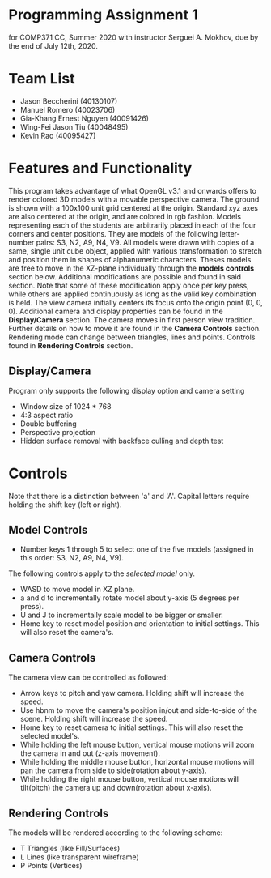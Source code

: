 Programming Assignment 1 
======
for COMP371 CC, Summer 2020
with instructor Serguei A. Mokhov, 
due by the end of July 12th, 2020.

Team List
======
- Jason Beccherini (40130107)
- Manuel Romero (40023706)
- Gia-Khang Ernest Nguyen (40091426)
- Wing-Fei Jason Tiu (40048495)
- Kevin Rao (40095427)

Features and Functionality
======
This program takes advantage of what OpenGL v3.1 and onwards offers to render colored 3D models with a movable perspective camera.
The ground is shown with a 100x100 unit grid centered at the origin. Standard xyz axes are also centered at the origin, and are colored in rgb fashion. 
Models representing each of the students are arbitrarily placed in each of the four corners and center positions. They are models of the following letter-number pairs: S3, N2, A9, N4, V9. All models were drawn with copies of a same, single unit cube object, applied with various transformation to stretch and position them in shapes of alphanumeric characters. Theses models are free to move in the XZ-plane individually through the **models controls** section below. Additional modifications are possible and found in said section. Note that some of these modification apply once per key press, while others are applied continuously as long as the valid key combination is held.
The view camera initially centers its focus onto the origin point (0, 0, 0). Additional camera and display properties can be found in the **Display/Camera** section. The camera moves in first person view tradition. Further details on how to move it are found in the **Camera Controls** section.
Rendering mode can change between triangles, lines and points. Controls found in **Rendering Controls** section.


Display/Camera
----
Program only supports the following display option and camera setting
- Window size of 1024 * 768
- 4:3 aspect ratio
- Double buffering 
- Perspective projection
- Hidden surface removal with backface culling and depth test

Controls
======
Note that there is a distinction between 'a' and 'A'. Capital letters require holding the shift key (left or right).

Model Controls
------
- Number keys 1 through 5 to select one of the five models (assigned in this order: S3, N2, A9, N4, V9). 

The following controls apply to the *selected model* only.
- WASD to move model in XZ plane.
- a and d to incrementally rotate model about y-axis (5 degrees per press).
- U and J to incrementally scale model to be bigger or smaller.
- Home key to reset model position and orientation to initial settings. This will also reset the camera's.


Camera Controls
------
The camera view can be controlled as followed:
- Arrow keys to pitch and yaw camera. Holding shift will increase the speed.
- Use hbnm to move the camera's position in/out and side-to-side of the scene. Holding shift will increase the speed.
- Home key to reset camera to initial settings. This will also reset the selected model's.
- While holding the left mouse button, vertical mouse motions will zoom the camera in and out (z-axis movement).
- While holding the middle mouse button, horizontal mouse motions will pan the camera from side to side(rotation about y-axis).
- While holding the right mouse button, vertical mouse motions will tilt(pitch) the camera up and down(rotation about x-axis).

Rendering Controls
------
The models will be rendered according to the following scheme:
- T    Triangles (like Fill/Surfaces)
- L    Lines (like transparent wireframe)
- P    Points (Vertices)
